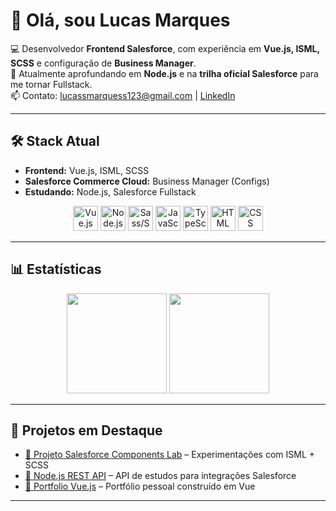 # 👋 Olá, sou Lucas Marques  

💻 Desenvolvedor **Frontend Salesforce**, com experiência em **Vue.js, ISML, SCSS** e configuração de **Business Manager**.  
🚀 Atualmente aprofundando em **Node.js** e na **trilha oficial Salesforce** para me tornar Fullstack.  
📫 Contato: [lucassmarquess123@gmail.com](mailto:lucassmarquess123@gmail.com) | [LinkedIn](https://linkedin.com/in/SEU-USUARIO)  

---

## 🛠️ Stack Atual  

- **Frontend:** Vue.js, ISML, SCSS  
- **Salesforce Commerce Cloud:** Business Manager (Configs)  
- **Estudando:** Node.js, Salesforce Fullstack  

<div align="center">
  <img src="https://cdn.jsdelivr.net/gh/devicons/devicon/icons/vuejs/vuejs-original.svg" height="40" alt="Vue.js"/>
  <img src="https://cdn.jsdelivr.net/gh/devicons/devicon/icons/nodejs/nodejs-original.svg" height="40" alt="Node.js"/>
  <img src="https://cdn.jsdelivr.net/gh/devicons/devicon/icons/sass/sass-original.svg" height="40" alt="Sass/SCSS"/>
  <img src="https://cdn.jsdelivr.net/gh/devicons/devicon/icons/javascript/javascript-original.svg" height="40" alt="JavaScript"/>
  <img src="https://cdn.jsdelivr.net/gh/devicons/devicon/icons/typescript/typescript-original.svg" height="40" alt="TypeScript"/>
  <img src="https://cdn.jsdelivr.net/gh/devicons/devicon/icons/html5/html5-original.svg" height="40" alt="HTML"/>
  <img src="https://cdn.jsdelivr.net/gh/devicons/devicon/icons/css3/css3-original.svg" height="40" alt="CSS"/>
</div>

---

## 📊 Estatísticas  

<div align="center">
  <img height="160em" src="https://github-readme-stats.vercel.app/api?username=lucassmarques&show_icons=true&theme=omni&include_all_commits=true&count_private=true"/>
  <img height="160em" src="https://github-readme-stats.vercel.app/api/top-langs/?username=lucassmarques&layout=compact&langs_count=7&theme=omni"/>
</div>  

---

## 🌟 Projetos em Destaque  

- [🔗 Projeto Salesforce Components Lab](#) – Experimentações com ISML + SCSS  
- [🔗 Node.js REST API](#) – API de estudos para integrações Salesforce  
- [🔗 Portfolio Vue.js](#) – Portfólio pessoal construído em Vue  

---
